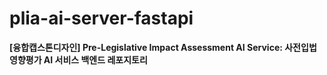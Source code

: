 # plia-ai-server-fastapi 

**[융합캡스톤디자인] Pre-Legislative Impact Assessment AI Service: 사전입법영향평가 AI 서비스 백엔드 레포지토리**
